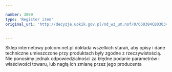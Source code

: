 ```yaml
---

number: 3899
type: 'Register item'
original_uri: 'http://decyzje.uokik.gov.pl/nd_wz_um.nsf/0/650384CB0303426DC1257AA60040E68F?OpenDocument'


---
```


Sklep internetowy polcom.net.pl dokłada wszelkich starań, aby opisy i dane techniczne umieszczone przy produktach były zgodne z rzeczywistością. Nie ponosimy jednak odpowiedzialności za błędne podanie parametrów i właściwości towaru, lub nagłą ich zmianę przez jego producenta
